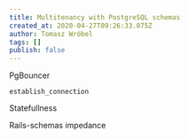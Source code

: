 ```yaml
---
title: Multitenancy with PostgreSQL schemas
created_at: 2020-04-27T09:26:33.075Z
author: Tomasz Wróbel
tags: []
publish: false
---
```


PgBouncer

`establish_connection`

Statefullness

Rails-schemas impedance
